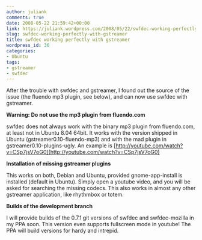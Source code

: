 ```yaml
---
author: juliank
comments: true
date: 2008-05-22 21:59:42+00:00
link: https://juliank.wordpress.com/2008/05/22/swfdec-working-perfectly-with-gstreamer/
slug: swfdec-working-perfectly-with-gstreamer
title: swfdec working perfectly with gstreamer
wordpress_id: 36
categories:
- Ubuntu
tags:
- gstreamer
- swfdec
---
```


After the trouble with swfdec and gstreamer, I found out the source of the issue (the fluendo mp3 plugin, see below), and can now use swfdec with gstreamer.

**Warning: Do not use the mp3 plugin from fluendo.com**

swfdec does not always work with the binary mp3 plugin from fluendo.com, at least not in Ubuntu 8.04 64bit. It works with the version shipped in Ubuntu (gstreamer0.10-fluendo-mp3) and with the mad plugin in gstreamer0.10-plugins-ugly. An example is [http://youtube.com/watch?v=CSp7jsV7oG0](http://youtube.com/watch?v=CSp7jsV7oG0)

**Installation of missing gstreamer plugins**

This works on both, Debian and Ubuntu, provided gnome-app-install is installed (default in Ubuntu). Simply open a youtube video, and you will be asked for searching the missing codecs. This also works in almost any other gstreamer application, like rhythmbox or totem.

**Builds of the development branch**

I will provide builds of the 0.7.1 git versions of swfdec and swfdec-mozilla in my PPA soon. This version even supports fullscreen mode in youtube! The PPA will build versions for hardy and intrepid.
